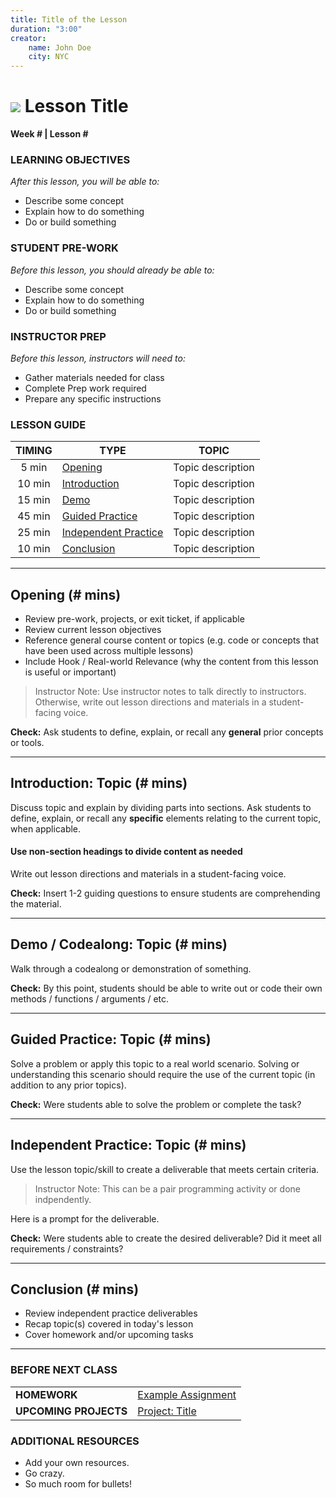 ```yaml
---
title: Title of the Lesson
duration: "3:00"
creator:
    name: John Doe
    city: NYC
---
```


# ![](https://ga-dash.s3.amazonaws.com/production/assets/logo-9f88ae6c9c3871690e33280fcf557f33.png) Lesson Title
**Week # | Lesson #**

### LEARNING OBJECTIVES
*After this lesson, you will be able to:*
- Describe some concept
- Explain how to do something
- Do or build something

### STUDENT PRE-WORK
*Before this lesson, you should already be able to:*
- Describe some concept
- Explain how to do something
- Do or build something

### INSTRUCTOR PREP
*Before this lesson, instructors will need to:*
- Gather materials needed for class
- Complete Prep work required
- Prepare any specific instructions

### LESSON GUIDE
| TIMING  | TYPE  | TOPIC  |
|:-:|---|---|
| 5 min  | [Opening](#opening)  | Topic description  |
| 10 min  | [Introduction](#introduction)   | Topic description  |
| 15 min  | [Demo](#demo)  | Topic description  |
| 45 min  | [Guided Practice](#guided-practice)  | Topic description  |
| 25 min  | [Independent Practice](#ind-practice)  | Topic description  |
| 10 min  | [Conclusion](#conclusion)  | Topic description  |

---

<a name="opening"></a>
## Opening (# mins)
- Review pre-work, projects, or exit ticket, if applicable
- Review current lesson objectives
- Reference general course content or topics (e.g. code or concepts that have been used across multiple lessons)
- Include Hook / Real-world Relevance (why the content from this lesson is useful or important)

> Instructor Note: Use instructor notes to talk directly to instructors. Otherwise, write out lesson directions and materials in a student-facing voice.

**Check:** Ask students to define, explain, or recall any **general** prior concepts or tools.

***

<a name="introduction"></a>
## Introduction: Topic (# mins)
Discuss topic and explain by dividing parts into sections. Ask students to define, explain, or recall any **specific** elements relating to the current topic, when applicable.

#### Use non-section headings to divide content as needed
Write out lesson directions and materials in a student-facing voice.

**Check:** Insert 1-2 guiding questions to ensure students are comprehending the material.

***

<a name="demo"></a>
## Demo / Codealong: Topic (# mins)
Walk through a codealong or demonstration of something. 

**Check:** By this point, students should be able to write out or code their own methods / functions / arguments / etc.

***

<a name="guided-practice"></a>
## Guided Practice: Topic (# mins)
Solve a problem or apply this topic to a real world scenario. Solving or understanding this scenario should require the use of the current topic (in addition to any prior topics).

**Check:** Were students able to solve the problem or complete the task?

***

<a name="ind-practice"></a>
## Independent Practice: Topic (# mins)
Use the lesson topic/skill to create a deliverable that meets certain criteria. 

> Instructor Note: This can be a pair programming activity or done indpendently.

Here is a prompt for the deliverable. 

**Check:** Were students able to create the desired deliverable? Did it meet all requirements / constraints?

***

<a name="conclusion"></a>
## Conclusion (# mins)
- Review independent practice deliverables
- Recap topic(s) covered in today's lesson
- Cover homework and/or upcoming tasks

***

### BEFORE NEXT CLASS
|   |   |
|---|---|
| **HOMEWORK** |[Example Assignment](#)  |
| **UPCOMING PROJECTS**  |[Project: Title](#)  |

### ADDITIONAL RESOURCES
- Add your own resources.
- Go crazy.
- So much room for bullets!

